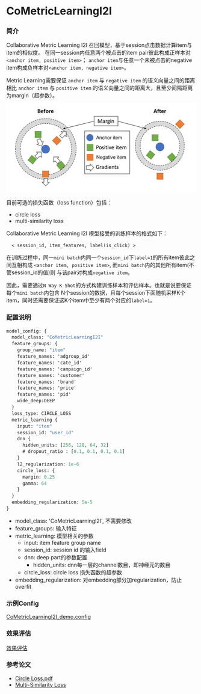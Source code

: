 # CoMetricLearningI2I

### 简介

Collaborative Metric Learning I2I 召回模型，基于session点击数据计算item与item的相似度。
在同一session内任意两个被点击的item pair彼此构成正样本对`<anchor item, positive item>`；
`anchor item`与任意一个未被点击的negative item构成负样本对`<anchor item, negative item>`。

Metric Learning需要保证 `anchor item` 与 `negative item` 的语义向量之间的距离
相比 `anchor item` 与 `positive item` 的语义向量之间的距离大，且至少间隔距离为margin（超参数）。

![mind](../../images/models/CML.png)

目前可选的损失函数（loss function）包括：

- circle loss
- multi-similarity loss

Collaborative Metric Learning I2I 模型接受的训练样本的格式如下：

```angular2html
  < session_id, item_features, label(is_click) >
```

在训练过程中，同一`mini batch`内同一个`session_id`下`label=1`的所有item彼此之间互相构成
`<anchor item, positive item>`, 而`mini batch`内的其他所有item(不管session_id的值)则
与该pair对构成`negative item`。

因此，需要通过`N Way K Shot`的方式构建训练样本和评估样本。也就是说要保证每个`mini batch`内包含
N个session的数据，且每个session下面随机采样K个item，同时还需要保证这K个item中至少有两个对应的`label=1`。

### 配置说明

```protobuf
model_config: {
  model_class: "CoMetricLearningI2I"
  feature_groups: {
    group_name: "item"
    feature_names: 'adgroup_id'
    feature_names: 'cate_id'
    feature_names: 'campaign_id'
    feature_names: 'customer'
    feature_names: 'brand'
    feature_names: 'price'
    feature_names: 'pid'
    wide_deep:DEEP
  }
  loss_type: CIRCLE_LOSS
  metric_learning {
    input: "item"
    session_id: "user_id"
    dnn {
      hidden_units: [256, 128, 64, 32]
      # dropout_ratio : [0.1, 0.1, 0.1, 0.1]
    }
    l2_regularization: 1e-6
    circle_loss: {
      margin: 0.25
      gamma: 64
    }
  }
  embedding_regularization: 5e-5
}
```

- model_class: 'CoMetricLearningI2I', 不需要修改
- feature_groups: 输入特征
- metric_learning: 模型相关的参数
  - input: item feature group name
  - session_id: session id 的输入field
  - dnn: deep part的参数配置
    - hidden_units: dnn每一层的channel数目，即神经元的数目
  - circle_loss: circle loss 损失函数的超参数
- embedding_regularization: 对embedding部分加regularization，防止overfit

### 示例Config

[CoMetricLearningI2I_demo.config](https://easyrec.oss-cn-beijing.aliyuncs.com/config/metric_learning_on_taobao.config)

### 效果评估

[效果评估](https://easyrec.oss-cn-beijing.aliyuncs.com/docs/recall_eval.pdf)

### 参考论文

- [Circle Loss.pdf](https://arxiv.org/pdf/2002.10857)
- [Multi-Similarity Loss](https://arxiv.org/pdf/1904.06627)
